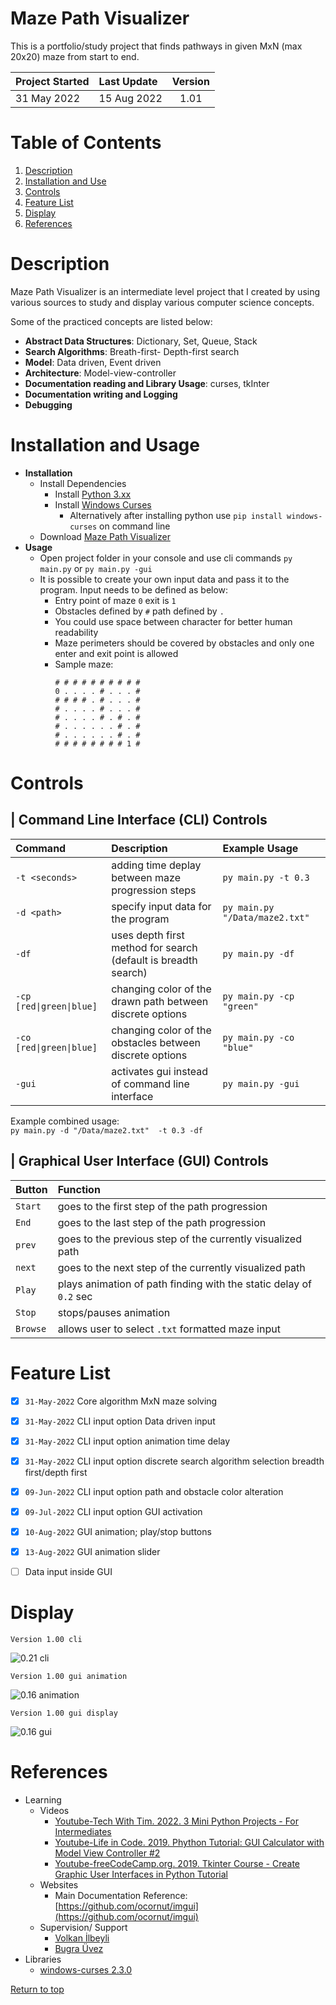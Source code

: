 # Maze Path Visualizer 
This is a portfolio/study project that finds pathways in given MxN (max 20x20) maze from start to end.

| Project Started | Last Update | Version |
| :-------------- | :---------- | :-----: |
| 31 May 2022     | 15 Aug 2022 | 1.01    |

# Table of Contents
1. [Description](#description)
2. [Installation and Use](#installation-and-use)
3. [Controls](#controls)
4. [Feature List](#feature-list)
5. [Display](#display)
6. [References](#references)


# Description
Maze Path Visualizer is an intermediate level project that I created by using various sources to study and display various computer science concepts.

Some of the practiced concepts are listed below: 

- **Abstract Data Structures**: Dictionary, Set, Queue, Stack
- **Search Algorithms**: Breath-first- Depth-first search 
- **Model**: Data driven, Event driven
- **Architecture**: Model-view-controller
- **Documentation reading and Library Usage**: curses, tkInter
- **Documentation writing and Logging**
- **Debugging**


# Installation and Usage
- **Installation**
    - Install Dependencies
        - Install [Python 3.xx](https://www.python.org/downloads/)
        - Install [Windows Curses](https://pypi.org/project/windows-curses/) 
            - Alternatively after installing python use `pip install windows-curses` on command line
    - Download [Maze Path Visualizer](https://github.com/kutaycoskuner/Project-MazePathVisualizer-Python/archive/refs/heads/main.zip)
- **Usage**
    - Open project folder in your console and use cli commands `py main.py` or `py main.py -gui`
    - It is possible to create your own input data and pass it to the program. Input needs to be defined as below:
        - Entry point of maze `0` exit is `1`
        - Obstacles defined by `#` path defined by `.`
        - You could use space between character for better human readability
        - Maze perimeters should be covered by obstacles and only one enter and exit point is allowed
        - Sample maze:
            ```
            # # # # # # # # # #
            0 . . . . # . . . #
            # # # # . # . . . #
            # . . . . # . . . #
            # . . . . # . # . #
            # . . . . . . # . #
            # . . . . . . # . #
            # # # # # # # # 1 #
            ```


# Controls
## | Command Line Interface (CLI) Controls
| Command | Description | Example Usage |
| :------ | :---------- | :------------ |
| `-t <seconds>`  | adding time deplay between maze progression steps | `py main.py -t 0.3` |
| `-d <path>`  | specify input data for the program            | `py main.py "/Data/maze2.txt"` |
| `-df`  | uses depth first method for search (default is breadth search)  | `py main.py -df` |
| `-cp [red\|green\|blue]`  | changing color of the drawn path between discrete options | `py main.py -cp "green"` |
| `-co [red\|green\|blue]`  | changing color of the obstacles between discrete options  | `py main.py -co "blue"` |
| `-gui`  | activates gui instead of command line interface            | `py main.py -gui` |

Example combined usage:  
```py main.py -d "/Data/maze2.txt"  -t 0.3 -df```


## | Graphical User Interface (GUI) Controls
| Button | Function |
| :----- | :------ |
| `Start` | goes to the first step of the path progression |
| `End` | goes to the last step of the path progression |
| `prev` | goes to the previous step of the currently visualized path |
| `next` | goes to the next step of the currently visualized path |
| `Play` | plays animation of path finding with the static delay of `0.2` sec |
| `Stop` | stops/pauses animation |
| `Browse` | allows user to select `.txt` formatted maze input |


# Feature List
- [x] `31-May-2022` Core algorithm MxN maze solving
- [x] `31-May-2022` CLI input option Data driven input
- [x] `31-May-2022` CLI input option animation time delay
- [x] `31-May-2022` CLI input option discrete search algorithm selection breadth first/depth first
- [x] `09-Jun-2022` CLI input option path and obstacle color alteration
- [x] `09-Jul-2022` CLI input option GUI activation
- [x] `10-Aug-2022` GUI animation; play/stop buttons
- [x] `13-Aug-2022` GUI animation slider
- [ ] Data input inside GUI


# Display
```
Version 1.00 cli
```  
![0.21 cli](display/version%201.00%20cli.gif)
```
Version 1.00 gui animation
```  
![0.16 animation](display/version%201.00%20animation.gif)
```
Version 1.00 gui display
```  
![0.16 gui](display/version%201.00%20gui.png)


# References
- Learning
    - Videos
        - [Youtube-Tech With Tim. 2022. 3 Mini Python Projects - For Intermediates](https://www.youtube.com/watch?v=txKBWtvV99Y)
        - [Youtube-Life in Code. 2019. Phython Tutorial: GUI Calculator with Model View Controller #2](https://www.youtube.com/watch?v=MwMRUr1a3YM)
        - [Youtube-freeCodeCamp.org. 2019. Tkinter Course - Create Graphic User Interfaces in Python Tutorial](https://www.youtube.com/watch?v=YXPyB4XeYLA&t=2740s)
    - Websites
        - Main Documentation Reference: [https://github.com/ocornut/imgui](https://github.com/ocornut/imgui)
    - Supervision/ Support
        - [Volkan İlbeyli](https://github.com/vilbeyli)
        - [Bugra Üvez](https://github.com/Liffrey)
- Libraries
    - [windows-curses 2.3.0](https://pypi.org/project/windows-curses/)

[Return to top](#maze-path-visualizer)
